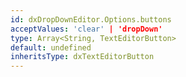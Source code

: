 ```yaml
---
id: dxDropDownEditor.Options.buttons
acceptValues: 'clear' | 'dropDown'
type: Array<String, TextEditorButton>
default: undefined
inheritsType: dxTextEditorButton
---
```

